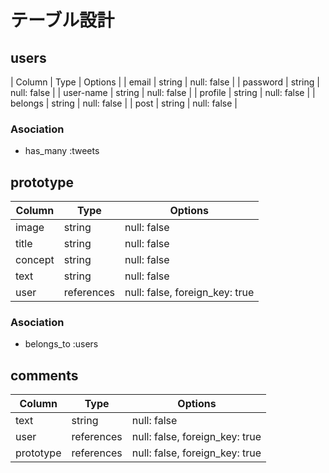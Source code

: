 # テーブル設計

## users
| Column | Type | Options |
| email     | string | null: false |
| password  | string | null: false |
| user-name | string | null: false |
| profile   | string | null: false |
| belongs   | string | null: false |
| post      | string | null: false |

### Asociation
- has_many :tweets


## prototype
| Column  | Type       | Options     |
|---------|------------|-------------|
| image   | string     | null: false |
| title   | string     | null: false |
| concept | string     | null: false |
| text    | string     | null: false |
| user    | references | null: false, foreign_key: true |

### Asociation
- belongs_to :users


## comments
| Column    | Type       | Options     |
|-----------|------------|-------------|
| text      | string     | null: false |
| user      | references | null: false, foreign_key: true |
| prototype | references | null: false, foreign_key: true |
